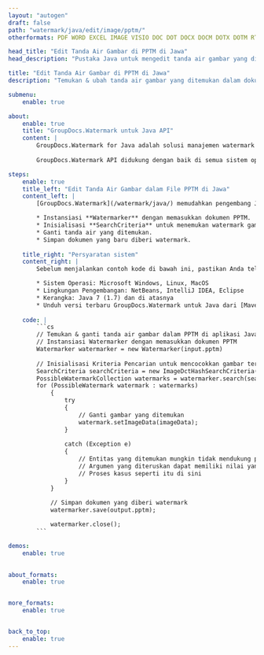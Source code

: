 ```yaml
---
layout: "autogen"
draft: false
path: "watermark/java/edit/image/pptm/"
otherformats: PDF WORD EXCEL IMAGE VISIO DOC DOT DOCX DOCM DOTX DOTM RTF TXT XLSX XLSM XLTM XLT XLTX XLS XLSB XLAM SXC PPTX PPSX PPSM POTM POT POTX PPT PPS ODT BMP GIF JPEG JP2 PNG TIFF WEBP VSD VDX VSDX VSTX VSX VSSX VSDM VSSM VSTM VTX VDW VSS VST

head_title: "Edit Tanda Air Gambar di PPTM di Jawa"
head_description: "Pustaka Java untuk mengedit tanda air gambar yang ditemukan dalam file PPTM di aplikasi Java & J2SE menggunakan GroupDocs.Watermark API untuk Java."

title: "Edit Tanda Air Gambar di PPTM di Jawa"
description: "Temukan & ubah tanda air gambar yang ditemukan dalam dokumen PPTM dalam aplikasi Java & J2SE. Tambahkan tanda air gambar BMP, PNG, GIF & JPEG ke dokumen. Juga kelola ukuran tanda air, jenis font, sudut rotasi, dan posisi tanda air pada halaman dokumen, sesuai kebutuhan Anda."

submenu:
    enable: true

about:
    enable: true
    title: "GroupDocs.Watermark untuk Java API"
    content: |
        GroupDocs.Watermark for Java adalah solusi manajemen watermark lengkap untuk aplikasi Java. Pengembang dapat dengan cepat melakukan operasi manipulasi tanda air seperti; tambahkan, edit, cari, dan hapus berbagai jenis tanda air dari dalam dokumen semua format file populer. Mendukung bekerja dengan teks dan tanda air gambar dalam berbagai dokumen termasuk PDF, Microsoft Word, Excel, PowerPoint, Visio, Email dan format gambar.
        
        GroupDocs.Watermark API didukung dengan baik di semua sistem operasi utama dan versi Java termasuk J2SE 7.0 (1.7), J2SE 8.0 (1.8) dan Java 10.

steps:
    enable: true
    title_left: "Edit Tanda Air Gambar dalam File PPTM di Jawa"
    content_left: |
        [GroupDocs.Watermark](/watermark/java/) memudahkan pengembang Java untuk mengedit tanda air gambar (BMP, PNG, GIF, atau JPEG) dalam aplikasi mereka dengan menerapkan beberapa langkah mudah.

        * Instansiasi **Watermarker** dengan memasukkan dokumen PPTM.
        * Inisialisasi **SearchCriteria** untuk menemukan watermark gambar.
        * Ganti tanda air yang ditemukan.
        * Simpan dokumen yang baru diberi watermark.
        
    title_right: "Persyaratan sistem"
    content_right: |
        Sebelum menjalankan contoh kode di bawah ini, pastikan Anda telah menginstal prasyarat berikut di sistem Anda.

        * Sistem Operasi: Microsoft Windows, Linux, MacOS
        * Lingkungan Pengembangan: NetBeans, IntelliJ IDEA, Eclipse
        * Kerangka: Java 7 (1.7) dan di atasnya
        * Unduh versi terbaru GroupDocs.Watermark untuk Java dari [Maven](https://repository.groupdocs.com/webapp/#/artifacts/browse/tree/General/repo/com/groupdocs/groupdocs-watermark)
        
    code: |
        ```cs
        // Temukan & ganti tanda air gambar dalam PPTM di aplikasi Java
        // Instansiasi Watermarker dengan memasukkan dokumen PPTM
        Watermarker watermarker = new Watermarker(input.pptm)
        
        // Inisialisasi Kriteria Pencarian untuk mencocokkan gambar tertentu
        SearchCriteria searchCriteria = new ImageDctHashSearchCriteria(logo.png);
        PossibleWatermarkCollection watermarks = watermarker.search(searchCriteria);
        for (PossibleWatermark watermark : watermarks)
            {
                try
                {
                    // Ganti gambar yang ditemukan
                    watermark.setImageData(imageData);
                }
                
                catch (Exception e)
                {
                    // Entitas yang ditemukan mungkin tidak mendukung pengeditan teks
                    // Argumen yang diteruskan dapat memiliki nilai yang tidak sesuai
                    // Proses kasus seperti itu di sini
                }
            }
            
            // Simpan dokumen yang diberi watermark
            watermarker.save(output.pptm);

            watermarker.close();
        ```        

demos:
    enable: true
        

about_formats:
    enable: true


more_formats:
    enable: true


back_to_top:
    enable: true
---
```

